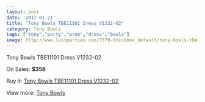 ```yaml
---
layout: post
date: '2017-01-21'
title: "Tony Bowls TBE11101 Dress V1232-02"
category: Tony Bowls
tags: ["tony","party","prom","dress","bowls"]
image: http://www.lustparties.com/7579-thickbox_default/tony-bowls-tbe11101-dress-v1232-02.jpg
---
```

Tony Bowls TBE11101 Dress V1232-02

On Sales: **$358**
<a href="https://www.lustparties.com/en/tony-bowls/2523-tony-bowls-tbe11101-dress-v1232-02.html"><amp-img layout="responsive" width="600" height="600" src="//www.lustparties.com/7579-thickbox_default/tony-bowls-tbe11101-dress-v1232-02.jpg" alt="Tony Bowls TBE11101 Dress V1232-02 0" /></a>
<a href="https://www.lustparties.com/en/tony-bowls/2523-tony-bowls-tbe11101-dress-v1232-02.html"><amp-img layout="responsive" width="600" height="600" src="//www.lustparties.com/7582-thickbox_default/tony-bowls-tbe11101-dress-v1232-02.jpg" alt="Tony Bowls TBE11101 Dress V1232-02 1" /></a>
<a href="https://www.lustparties.com/en/tony-bowls/2523-tony-bowls-tbe11101-dress-v1232-02.html"><amp-img layout="responsive" width="600" height="600" src="//www.lustparties.com/7581-thickbox_default/tony-bowls-tbe11101-dress-v1232-02.jpg" alt="Tony Bowls TBE11101 Dress V1232-02 2" /></a>
<a href="https://www.lustparties.com/en/tony-bowls/2523-tony-bowls-tbe11101-dress-v1232-02.html"><amp-img layout="responsive" width="600" height="600" src="//www.lustparties.com/7580-thickbox_default/tony-bowls-tbe11101-dress-v1232-02.jpg" alt="Tony Bowls TBE11101 Dress V1232-02 3" /></a>

Buy it: [Tony Bowls TBE11101 Dress V1232-02](https://www.lustparties.com/en/tony-bowls/2523-tony-bowls-tbe11101-dress-v1232-02.html "Tony Bowls TBE11101 Dress V1232-02")

View more: [Tony Bowls](https://www.lustparties.com/en/5-tony-bowls "Tony Bowls")